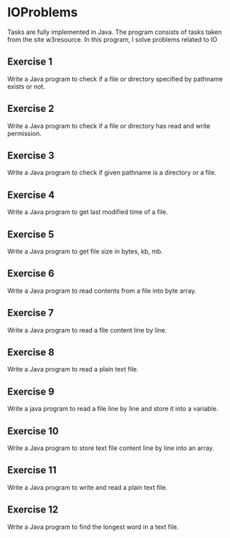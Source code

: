 # IOProblems
Tasks are fully implemented in Java. The program consists of tasks taken from the site w3resource. In this program, I solve problems related to IO
## Exercise 1
Write a Java program to check if a file or directory specified by pathname exists or not.
## Exercise 2
Write a Java program to check if a file or directory has read and write permission.
## Exercise 3
Write a Java program to check if given pathname is a directory or a file.
## Exercise 4
Write a Java program to get last modified time of a file.
## Exercise 5
Write a Java program to get file size in bytes, kb, mb.
## Exercise 6
Write a Java program to read contents from a file into byte array.
## Exercise 7
Write a Java program to read a file content line by line.
## Exercise 8
Write a Java program to read a plain text file.
## Exercise 9
Write a java program to read a file line by line and store it into a variable.
## Exercise 10
Write a Java program to store text file content line by line into an array.
## Exercise 11
Write a Java program to write and read a plain text file.
## Exercise 12
Write a Java program to find the longest word in a text file.
